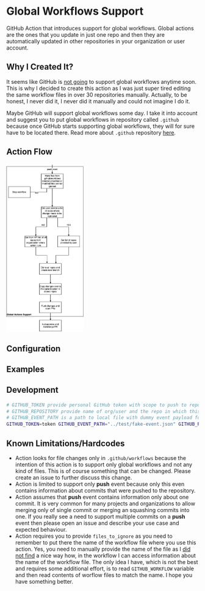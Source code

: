 # Global Workflows Support
GitHub Action that introduces support for global workflows. Global actions are the ones that you update in just one repo and then they are automatically updated in other repositories in your organization or user account.

## Why I Created It?

It seems like GitHub is [not going](https://github.community/t/plans-to-support-global-workflows-in-github-repository/17899) to support global workflows anytime soon. This is why I decided to create this action as I was just super tired editing the same workflow files in over 30 repositories manually. Actually, to be honest, I never did it, I never did it manually and could not imagine I do it.

Maybe GitHub will support global workflows some day. I take it into account and suggest you to put global workflows in repository called `.github` because once GitHub starts supporting global workflows, they will for sure have to be located there. Read more about `.github` repository [here](https://docs.github.com/en/free-pro-team@latest/github/building-a-strong-community/creating-a-default-community-health-file).

## Action Flow

 <img src="diagram.png" alt="flow diagram" width="40%"> 

## Configuration

## Examples

## Development

```bash
# GITHUB_TOKEN provide personal GitHub token with scope to push to repos
# GITHUB_REPOSITORY provide name of org/user and the repo in which this workflow is suppose to run
# GITHUB_EVENT_PATH is a path to local file with dummy event payload for testing
GITHUB_TOKEN=token GITHUB_EVENT_PATH="../test/fake-event.json" GITHUB_REPOSITORY="lukasz-lab/.github" npm start
```

## Known Limitations/Hardcodes

* Action looks for file changes only in `.github/workflows` because the intention of this action is to support only global workflows and not any kind of files. This is of course something that can be changed. Please create an issue to further discuss this change.
* Action is limited to support only **push** event because only this even contains information about commits that were pushed to the repository.
* Action assumes that **push** event contains information only about one commit. It is very common for many projects and organizations to allow merging only of single commit or merging an squashing commits into one. If you really see a need to support multiple commits on a **push** event then please open an issue and describe your use case and expected behaviour.
* Action requires you to provide `files_to_ignore` as you need to remember to put there the name of the workflow file where you use this action. Yes, you need to manually provide the name of the file as I [did not find](https://github.community/t/how-can-i-get-the-name-of-the-workflow-file-of-the-workflow-that-was-triggered/145216) a nice way how, in the workflow I can access information about the name of the workflow file. The only idea I have, which is not the best and requires some additional effort, is to read `GITHUB_WORKFLOW` variable and then read contents of worflow files to match the name. I hope you have something better.